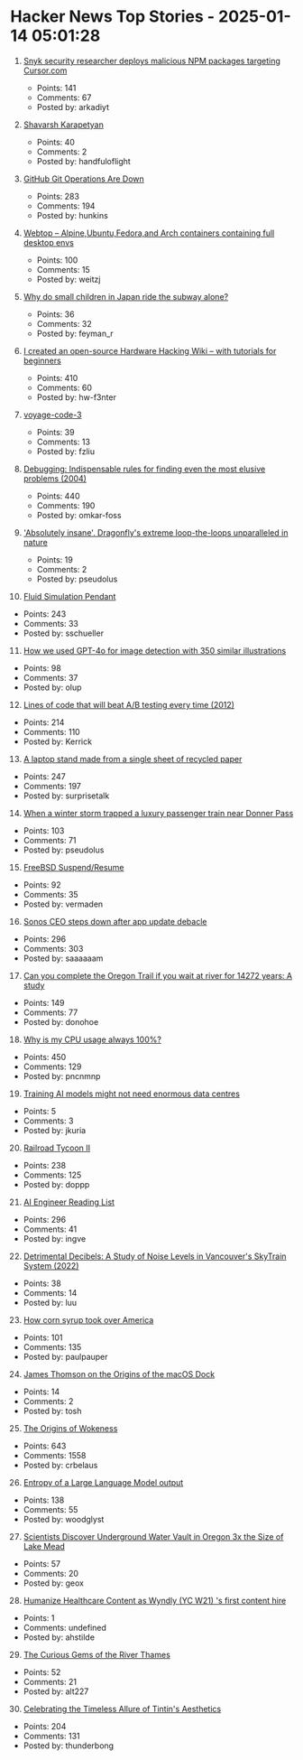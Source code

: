 # Hacker News Top Stories - 2025-01-14 05:01:28

1. [Snyk security researcher deploys malicious NPM packages targeting Cursor.com](https://sourcecodered.com/snyk-malicious-npm-package/)
   - Points: 141
   - Comments: 67
   - Posted by: arkadiyt

2. [Shavarsh Karapetyan](https://en.wikipedia.org/wiki/Shavarsh_Karapetyan)
   - Points: 40
   - Comments: 2
   - Posted by: handfuloflight

3. [GitHub Git Operations Are Down](https://www.githubstatus.com/incidents/qd96yfgvmcf9)
   - Points: 283
   - Comments: 194
   - Posted by: hunkins

4. [Webtop – Alpine,Ubuntu,Fedora,and Arch containers containing full desktop envs](https://docs.linuxserver.io/images/docker-webtop/)
   - Points: 100
   - Comments: 15
   - Posted by: weitzj

5. [Why do small children in Japan ride the subway alone?](https://www.economist.com/christmas-specials/2024/12/19/why-do-small-children-in-japan-ride-the-subway-alone)
   - Points: 36
   - Comments: 32
   - Posted by: feyman_r

6. [I created an open-source Hardware Hacking Wiki – with tutorials for beginners](https://www.hardbreak.wiki)
   - Points: 410
   - Comments: 60
   - Posted by: hw-f3nter

7. [voyage-code-3](https://blog.voyageai.com/2024/12/04/voyage-code-3/)
   - Points: 39
   - Comments: 13
   - Posted by: fzliu

8. [Debugging: Indispensable rules for finding even the most elusive problems (2004)](https://dwheeler.com/essays/debugging-agans.html)
   - Points: 440
   - Comments: 190
   - Posted by: omkar-foss

9. ['Absolutely insane'. Dragonfly's extreme loop-the-loops unparalleled in nature](https://www.science.org/content/article/absolutely-insane-dragonfly-s-extreme-loop-loops-are-unparalleled-nature)
   - Points: 19
   - Comments: 2
   - Posted by: pseudolus

10. [Fluid Simulation Pendant](https://mitxela.com/projects/fluid-pendant)
   - Points: 243
   - Comments: 33
   - Posted by: sschueller

11. [How we used GPT-4o for image detection with 350 similar illustrations](https://olup-blog.pages.dev/stories/image-detection-cars)
   - Points: 98
   - Comments: 37
   - Posted by: olup

12. [Lines of code that will beat A/B testing every time (2012)](https://stevehanov.ca/blog/index.php?id=132)
   - Points: 214
   - Comments: 110
   - Posted by: Kerrick

13. [A laptop stand made from a single sheet of recycled paper](https://www.core77.com/posts/134948/A-Laptop-Stand-Made-from-a-Single-Sheet-of-Recycled-Paper)
   - Points: 247
   - Comments: 197
   - Posted by: surprisetalk

14. [When a winter storm trapped a luxury passenger train near Donner Pass](https://www.smithsonianmag.com/history/when-a-deadly-winter-storm-trapped-a-luxury-passenger-train-near-the-donner-pass-for-three-days-180985782/)
   - Points: 103
   - Comments: 71
   - Posted by: pseudolus

15. [FreeBSD Suspend/Resume](https://vermaden.wordpress.com/2025/01/11/freebsd-suspend-resume/)
   - Points: 92
   - Comments: 35
   - Posted by: vermaden

16. [Sonos CEO steps down after app update debacle](https://www.reuters.com/business/retail-consumer/sonos-ceo-patrick-spence-steps-down-after-app-update-debacle-2025-01-13/)
   - Points: 296
   - Comments: 303
   - Posted by: saaaaaam

17. [Can you complete the Oregon Trail if you wait at river for 14272 years: A study](https://moral.net.au/writing/2025/01/11/waiting_for_oregon/)
   - Points: 149
   - Comments: 77
   - Posted by: donohoe

18. [Why is my CPU usage always 100%?](https://www.downtowndougbrown.com/2024/04/why-is-my-cpu-usage-always-100-upgrading-my-chumby-8-kernel-part-9/)
   - Points: 450
   - Comments: 129
   - Posted by: pncnmnp

19. [Training AI models might not need enormous data centres](https://www.economist.com/science-and-technology/2025/01/08/training-ai-models-might-not-need-enormous-data-centres)
   - Points: 5
   - Comments: 3
   - Posted by: jkuria

20. [Railroad Tycoon II](https://www.filfre.net/2025/01/railroad-tycoon-ii/)
   - Points: 238
   - Comments: 125
   - Posted by: doppp

21. [AI Engineer Reading List](https://www.latent.space/p/2025-papers)
   - Points: 296
   - Comments: 41
   - Posted by: ingve

22. [Detrimental Decibels: A Study of Noise Levels in Vancouver's SkyTrain System (2022)](https://open.library.ubc.ca/media/stream/pdf/51869/1.0421693/5)
   - Points: 38
   - Comments: 14
   - Posted by: luu

23. [How corn syrup took over America](https://thehustle.co/originals/how-corn-syrup-took-over-america)
   - Points: 101
   - Comments: 135
   - Posted by: paulpauper

24. [James Thomson on the Origins of the macOS Dock](https://daringfireball.net/linked/2025/01/10/thomson-dock)
   - Points: 14
   - Comments: 2
   - Posted by: tosh

25. [The Origins of Wokeness](https://paulgraham.com/woke.html)
   - Points: 643
   - Comments: 1558
   - Posted by: crbelaus

26. [Entropy of a Large Language Model output](https://nikkin.dev/blog/llm-entropy.html)
   - Points: 138
   - Comments: 55
   - Posted by: woodglyst

27. [Scientists Discover Underground Water Vault in Oregon 3x the Size of Lake Mead](https://scitechdaily.com/scientists-discover-a-massive-underground-water-vault-in-oregon-3x-the-size-of-lake-mead/)
   - Points: 57
   - Comments: 20
   - Posted by: geox

28. [Humanize Healthcare Content as Wyndly (YC W21) 's first content hire](https://app.dover.com/apply/Wyndly/008f0389-988d-4b63-87c1-026b7b20c6fa/?rs=76643084)
   - Points: 1
   - Comments: undefined
   - Posted by: ahstilde

29. [The Curious Gems of the River Thames](https://www.atlasobscura.com/articles/thames-garnets-mudlark)
   - Points: 52
   - Comments: 21
   - Posted by: alt227

30. [Celebrating the Timeless Allure of Tintin's Aesthetics](https://collegetowns.substack.com/p/celebrating-the-timeless-allure-of)
   - Points: 204
   - Comments: 131
   - Posted by: thunderbong

